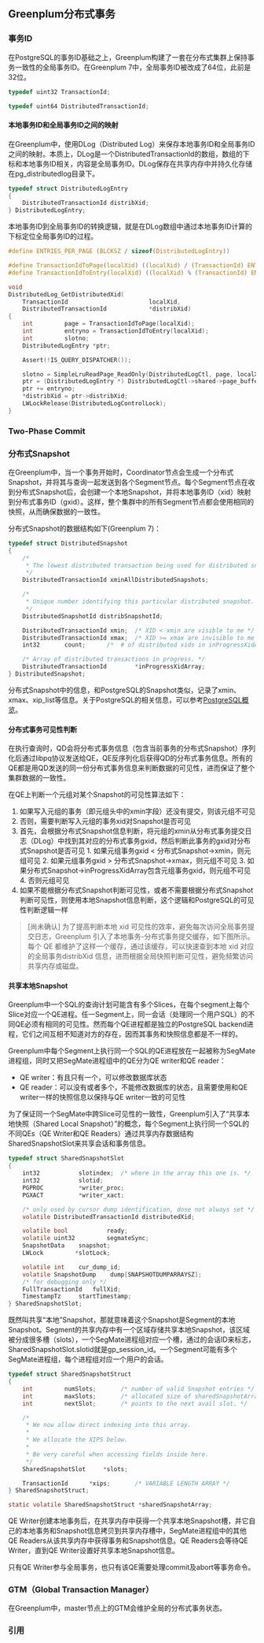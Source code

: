 ## Greenplum分布式事务

### 事务ID

在PostgreSQL的事务ID基础之上，Greenplum构建了一套在分布式集群上保持事务一致性的全局事务ID。在Greenplum 7中，全局事务ID被改成了64位，此前是32位。

```c
typedef uint32 TransactionId;

typedef uint64 DistributedTransactionId;
```

#### 本地事务ID和全局事务ID之间的映射

在Greenplum中，使用DLog（Distributed Log）来保存本地事务ID和全局事务ID之间的映射。本质上，DLog是一个DistributedTransactionId的数组，数组的下标和本地事务ID相关，内容是全局事务ID。DLog保存在共享内存中并持久化存储在pg_distributedlog目录下。

```c
typedef struct DistributedLogEntry
{
	DistributedTransactionId distribXid;
} DistributedLogEntry;
```

本地事务ID到全局事务ID的转换逻辑，就是在DLog数组中通过本地事务ID计算的下标定位全局事务ID的过程。

```c
#define ENTRIES_PER_PAGE (BLCKSZ / sizeof(DistributedLogEntry))

#define TransactionIdToPage(localXid) ((localXid) / (TransactionId) ENTRIES_PER_PAGE)
#define TransactionIdToEntry(localXid) ((localXid) % (TransactionId) ENTRIES_PER_PAGE)

void
DistributedLog_GetDistributedXid(
	TransactionId 						localXid,
	DistributedTransactionId 			*distribXid)
{
	int			page = TransactionIdToPage(localXid);
	int			entryno = TransactionIdToEntry(localXid);
	int			slotno;
	DistributedLogEntry *ptr;

	Assert(!IS_QUERY_DISPATCHER());

	slotno = SimpleLruReadPage_ReadOnly(DistributedLogCtl, page, localXid);
	ptr = (DistributedLogEntry *) DistributedLogCtl->shared->page_buffer[slotno];
	ptr += entryno;
	*distribXid = ptr->distribXid;
	LWLockRelease(DistributedLogControlLock);
}
```

### Two-Phase Commit

### 分布式Snapshot

在Greenplum中，当一个事务开始时，Coordinator节点会生成一个分布式Snapshot，并将其与查询一起发送到各个Segment节点。每个Segment节点在收到分布式Snapshot后，会创建一个本地Snapshot，并将本地事务ID（xid）映射到分布式事务ID（gxid）。这样，整个集群中的所有Segment节点都会使用相同的快照，从而确保数据的一致性。

分布式Snapshot的数据结构如下(Greenplum 7)：

```c
typedef struct DistributedSnapshot
{
	/*
	 * The lowest distributed transaction being used for distributed snapshots.
	 */
	DistributedTransactionId xminAllDistributedSnapshots;

	/*
	 * Unique number identifying this particular distributed snapshot.
	 */
	DistributedSnapshotId distribSnapshotId;

	DistributedTransactionId xmin;	/* XID < xmin are visible to me */
	DistributedTransactionId xmax;	/* XID >= xmax are invisible to me */
	int32		count;		/*  # of distributed xids in inProgressXidArray */

	/* Array of distributed transactions in progress. */
	DistributedTransactionId        *inProgressXidArray;
} DistributedSnapshot;
```

分布式Snapshot中的信息，和PostgreSQL的Snapshot类似，记录了xmin、xmax、xip_list等信息。关于PostgreSQL的相关信息，可以参考[PostgreSQL概览](/techdoc/docs/database/pg_overview)。

#### 分布式事务可见性判断

在执行查询时，QD会将分布式事务信息（包含当前事务的分布式Snapshot）序列化后通过libpq协议发送给QE，QE反序列化后获得QD的分布式事务信息。所有的QE都是用QD发送的同一份分布式事务信息来判断数据的可见性，进而保证了整个集群数据的一致性。

在QE上判断一个元组对某个Snapshot的可见性算法如下：

1. 如果写入元组的事务（即元组头中的xmin字段）还没有提交，则该元组不可见
2. 否则，需要判断写入元组的事务xid对Snapshot是否可见
  1. 首先，会根据分布式Snapshot信息判断，将元组的xmin从分布式事务提交日志（DLog）中找到其对应的分布式事务gxid，然后判断此事务的gxid对分布式Snapshot是否可见
    1. 如果元组事务gxid < 分布式Snapshot->xmin，则元组可见
    2. 如果元组事务gxid > 分布式Snapshot->xmax，则元组不可见
    3. 如果分布式Snapshot->inProgressXidArray包含元组事务gxid，则元组不可见
    4. 否则元组可见
  2. 如果不能根据分布式Snapshot判断可见性，或者不需要根据分布式Snapshot判断可见性，则使用本地Snapshot信息判断，这个逻辑和PostgreSQL的可见性判断逻辑一样

> [尚未确认] 为了提高判断本地 xid 可见性的效率，避免每次访问全局事务提交日志，Greenplum 引入了本地事务-分布式事务提交缓存，如下图所示。每个 QE 都维护了这样一个缓存，通过该缓存，可以快速查到本地 xid 对应的全局事务distribXid 信息，进而根据全局快照判断可见性，避免频繁访问共享内存或磁盘。

#### 共享本地Snapshot

Greenplum中一个SQL的查询计划可能含有多个Slices，在每个segment上每个Slice对应一个QE进程。任一Segment上，同一会话（处理同一个用户SQL）的不同QE必须有相同的可见性。然而每个QE进程都是独立的PostgreSQL backend进程，它们之间互相不知道对方的存在，因而其事务和快照信息都是不一样的。

Greenplum中每个Segment上执行同一个SQL的QE进程放在一起被称为SegMate进程组，同时又把SegMate进程组中的QE分为QE writer和QE reader：

- QE writer：有且只有一个，可以修改数据库状态
- QE reader：可以没有或者多个，不能修改数据库的状态，且需要使用和QE writer一样的快照信息以保持与QE writer一致的可见性

为了保证同一个SegMate中跨Slice可见性的一致性，Greenplum引入了“共享本地快照（Shared Local Snapshot）”的概念，每个Segment上执行同一个SQL的不同QEs（QE Writer和QE Readers）通过共享内存数据结构SharedSnapshotSlot来共享会话和事务信息。

```c
typedef struct SharedSnapshotSlot
{
	int32			slotindex;  /* where in the array this one is. */
	int32	 		slotid;
	PGPROC			*writer_proc;
	PGXACT			*writer_xact;

	/* only used by cursor dump identification, dose not always set */
	volatile DistributedTransactionId distributedXid;

	volatile bool			ready;
	volatile uint32			segmateSync;
	SnapshotData	snapshot;
	LWLock		   *slotLock;

	volatile int    cur_dump_id;
	volatile SnapshotDump    dump[SNAPSHOTDUMPARRAYSZ];
	/* for debugging only */
	FullTransactionId	fullXid;
	TimestampTz		startTimestamp;
} SharedSnapshotSlot;
```

既然叫共享“本地”Snapshot，那就意味着这个Snapshot是Segment的本地Snapshot。Segment的共享内存中有一个区域存储共享本地Snapshot，该区域被分成很多槽（slots），一个SegMate进程组对应一个槽，通过的会话ID来标志，SharedSnapshotSlot.slotid就是gp_session_id。一个Segment可能有多个SegMate进程组，每个进程组对应一个用户的会话。

```c
typedef struct SharedSnapshotStruct
{
	int 		numSlots;		/* number of valid Snapshot entries */
	int			maxSlots;		/* allocated size of sharedSnapshotArray */
	int 		nextSlot;		/* points to the next avail slot. */

	/*
	 * We now allow direct indexing into this array.
	 *
	 * We allocate the XIPS below.
	 *
	 * Be very careful when accessing fields inside here.
	 */
	SharedSnapshotSlot	   *slots;

	TransactionId	   *xips;		/* VARIABLE LENGTH ARRAY */
} SharedSnapshotStruct;

static volatile SharedSnapshotStruct *sharedSnapshotArray;
```

QE Writer创建本地事务后，在共享内存中获得一个共享本地Snapshot槽，并它自己的本地事务和Snapshot信息拷贝到共享内存槽中，SegMate进程组中的其他QE Readers从该共享内存中获得事务和Snapshot信息。QE Readers会等待QE Writer，直到QE Writer设置好共享本地Snapshot信息。

只有QE Writer参与全局事务，也只有该QE需要处理commit及abort等事务命令。

### GTM（Global Transaction Manager）

在Greenplum中，master节点上的GTM会维护全局的分布式事务状态。

### 引用


